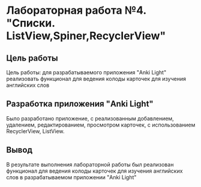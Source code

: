 # Лабораторная работа №4. "Списки. ListView,Spiner,RecyclerView"

## Цель работы
Цель работы: для разрабатываемого приложения "Anki Light" реализовать функционал для ведения колоды карточек для изучения английских слов

## Разработка приложения "Anki Light"
Было разработано приложение, с реализованным добавлением, удалением, редактированием, просмотром карточек, с использованием RecyclerView, ListView.

## Вывод
В результате выполнения лабораторной работы был реализован функционал для ведения колоды карточек для изучения английских слов в разрабатываемом приложении "Anki Light"